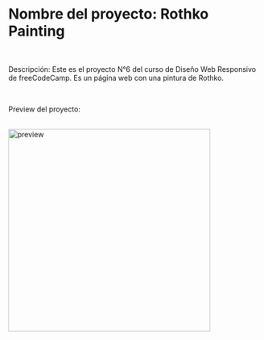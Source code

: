 <h1>Nombre del proyecto: Rothko Painting</h1><br>
<p>Descripción: Este es el proyecto N°6 del curso de Diseño Web Responsivo de freeCodeCamp. Es un página web con una pintura de Rothko.</p><br>
<p>Preview del proyecto:</p><br>
<img width="401" alt="preview" src="https://github.com/SofiLatvenas/RothkoPainting/assets/162139672/cb831e2c-6d0e-47b4-9b4f-ac984345f1f8">
